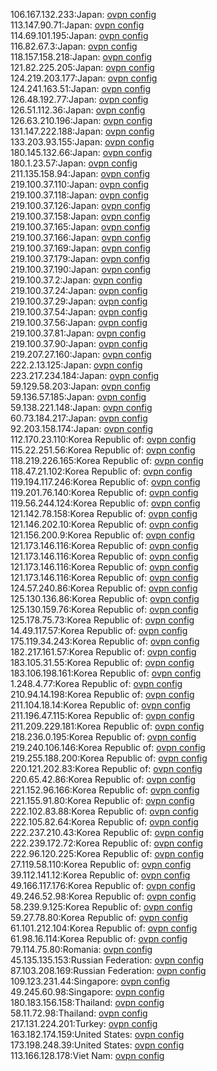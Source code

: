 106.167.132.233:Japan: [ovpn config](vpn/106_167_132_233.ovpn)  
113.147.90.71:Japan: [ovpn config](vpn/113_147_90_71.ovpn)  
114.69.101.195:Japan: [ovpn config](vpn/114_69_101_195.ovpn)  
116.82.67.3:Japan: [ovpn config](vpn/116_82_67_3.ovpn)  
118.157.158.218:Japan: [ovpn config](vpn/118_157_158_218.ovpn)  
121.82.225.205:Japan: [ovpn config](vpn/121_82_225_205.ovpn)  
124.219.203.177:Japan: [ovpn config](vpn/124_219_203_177.ovpn)  
124.241.163.51:Japan: [ovpn config](vpn/124_241_163_51.ovpn)  
126.48.192.77:Japan: [ovpn config](vpn/126_48_192_77.ovpn)  
126.51.112.36:Japan: [ovpn config](vpn/126_51_112_36.ovpn)  
126.63.210.196:Japan: [ovpn config](vpn/126_63_210_196.ovpn)  
131.147.222.188:Japan: [ovpn config](vpn/131_147_222_188.ovpn)  
133.203.93.155:Japan: [ovpn config](vpn/133_203_93_155.ovpn)  
180.145.132.66:Japan: [ovpn config](vpn/180_145_132_66.ovpn)  
180.1.23.57:Japan: [ovpn config](vpn/180_1_23_57.ovpn)  
211.135.158.94:Japan: [ovpn config](vpn/211_135_158_94.ovpn)  
219.100.37.110:Japan: [ovpn config](vpn/219_100_37_110.ovpn)  
219.100.37.118:Japan: [ovpn config](vpn/219_100_37_118.ovpn)  
219.100.37.126:Japan: [ovpn config](vpn/219_100_37_126.ovpn)  
219.100.37.158:Japan: [ovpn config](vpn/219_100_37_158.ovpn)  
219.100.37.165:Japan: [ovpn config](vpn/219_100_37_165.ovpn)  
219.100.37.166:Japan: [ovpn config](vpn/219_100_37_166.ovpn)  
219.100.37.169:Japan: [ovpn config](vpn/219_100_37_169.ovpn)  
219.100.37.179:Japan: [ovpn config](vpn/219_100_37_179.ovpn)  
219.100.37.190:Japan: [ovpn config](vpn/219_100_37_190.ovpn)  
219.100.37.2:Japan: [ovpn config](vpn/219_100_37_2.ovpn)  
219.100.37.24:Japan: [ovpn config](vpn/219_100_37_24.ovpn)  
219.100.37.29:Japan: [ovpn config](vpn/219_100_37_29.ovpn)  
219.100.37.54:Japan: [ovpn config](vpn/219_100_37_54.ovpn)  
219.100.37.56:Japan: [ovpn config](vpn/219_100_37_56.ovpn)  
219.100.37.81:Japan: [ovpn config](vpn/219_100_37_81.ovpn)  
219.100.37.90:Japan: [ovpn config](vpn/219_100_37_90.ovpn)  
219.207.27.160:Japan: [ovpn config](vpn/219_207_27_160.ovpn)  
222.2.13.125:Japan: [ovpn config](vpn/222_2_13_125.ovpn)  
223.217.234.184:Japan: [ovpn config](vpn/223_217_234_184.ovpn)  
59.129.58.203:Japan: [ovpn config](vpn/59_129_58_203.ovpn)  
59.136.57.185:Japan: [ovpn config](vpn/59_136_57_185.ovpn)  
59.138.221.148:Japan: [ovpn config](vpn/59_138_221_148.ovpn)  
60.73.184.217:Japan: [ovpn config](vpn/60_73_184_217.ovpn)  
92.203.158.174:Japan: [ovpn config](vpn/92_203_158_174.ovpn)  
112.170.23.110:Korea Republic of: [ovpn config](vpn/112_170_23_110.ovpn)  
115.22.251.56:Korea Republic of: [ovpn config](vpn/115_22_251_56.ovpn)  
118.219.226.165:Korea Republic of: [ovpn config](vpn/118_219_226_165.ovpn)  
118.47.21.102:Korea Republic of: [ovpn config](vpn/118_47_21_102.ovpn)  
119.194.117.246:Korea Republic of: [ovpn config](vpn/119_194_117_246.ovpn)  
119.201.76.140:Korea Republic of: [ovpn config](vpn/119_201_76_140.ovpn)  
119.56.244.124:Korea Republic of: [ovpn config](vpn/119_56_244_124.ovpn)  
121.142.78.158:Korea Republic of: [ovpn config](vpn/121_142_78_158.ovpn)  
121.146.202.10:Korea Republic of: [ovpn config](vpn/121_146_202_10.ovpn)  
121.156.200.9:Korea Republic of: [ovpn config](vpn/121_156_200_9.ovpn)  
121.173.146.116:Korea Republic of: [ovpn config](vpn/121_173_146_116.ovpn)  
121.173.146.116:Korea Republic of: [ovpn config](vpn/121_173_146_116.ovpn)  
121.173.146.116:Korea Republic of: [ovpn config](vpn/121_173_146_116.ovpn)  
121.173.146.116:Korea Republic of: [ovpn config](vpn/121_173_146_116.ovpn)  
124.57.240.86:Korea Republic of: [ovpn config](vpn/124_57_240_86.ovpn)  
125.130.136.86:Korea Republic of: [ovpn config](vpn/125_130_136_86.ovpn)  
125.130.159.76:Korea Republic of: [ovpn config](vpn/125_130_159_76.ovpn)  
125.178.75.73:Korea Republic of: [ovpn config](vpn/125_178_75_73.ovpn)  
14.49.117.57:Korea Republic of: [ovpn config](vpn/14_49_117_57.ovpn)  
175.119.34.243:Korea Republic of: [ovpn config](vpn/175_119_34_243.ovpn)  
182.217.161.57:Korea Republic of: [ovpn config](vpn/182_217_161_57.ovpn)  
183.105.31.55:Korea Republic of: [ovpn config](vpn/183_105_31_55.ovpn)  
183.106.198.161:Korea Republic of: [ovpn config](vpn/183_106_198_161.ovpn)  
1.248.4.77:Korea Republic of: [ovpn config](vpn/1_248_4_77.ovpn)  
210.94.14.198:Korea Republic of: [ovpn config](vpn/210_94_14_198.ovpn)  
211.104.18.14:Korea Republic of: [ovpn config](vpn/211_104_18_14.ovpn)  
211.196.47.115:Korea Republic of: [ovpn config](vpn/211_196_47_115.ovpn)  
211.209.229.181:Korea Republic of: [ovpn config](vpn/211_209_229_181.ovpn)  
218.236.0.195:Korea Republic of: [ovpn config](vpn/218_236_0_195.ovpn)  
219.240.106.146:Korea Republic of: [ovpn config](vpn/219_240_106_146.ovpn)  
219.255.188.200:Korea Republic of: [ovpn config](vpn/219_255_188_200.ovpn)  
220.121.202.83:Korea Republic of: [ovpn config](vpn/220_121_202_83.ovpn)  
220.65.42.86:Korea Republic of: [ovpn config](vpn/220_65_42_86.ovpn)  
221.152.96.166:Korea Republic of: [ovpn config](vpn/221_152_96_166.ovpn)  
221.155.91.80:Korea Republic of: [ovpn config](vpn/221_155_91_80.ovpn)  
222.102.83.88:Korea Republic of: [ovpn config](vpn/222_102_83_88.ovpn)  
222.105.82.64:Korea Republic of: [ovpn config](vpn/222_105_82_64.ovpn)  
222.237.210.43:Korea Republic of: [ovpn config](vpn/222_237_210_43.ovpn)  
222.239.172.72:Korea Republic of: [ovpn config](vpn/222_239_172_72.ovpn)  
222.96.120.225:Korea Republic of: [ovpn config](vpn/222_96_120_225.ovpn)  
27.119.58.110:Korea Republic of: [ovpn config](vpn/27_119_58_110.ovpn)  
39.112.141.12:Korea Republic of: [ovpn config](vpn/39_112_141_12.ovpn)  
49.166.117.176:Korea Republic of: [ovpn config](vpn/49_166_117_176.ovpn)  
49.246.52.98:Korea Republic of: [ovpn config](vpn/49_246_52_98.ovpn)  
58.239.9.125:Korea Republic of: [ovpn config](vpn/58_239_9_125.ovpn)  
59.27.78.80:Korea Republic of: [ovpn config](vpn/59_27_78_80.ovpn)  
61.101.212.104:Korea Republic of: [ovpn config](vpn/61_101_212_104.ovpn)  
61.98.16.114:Korea Republic of: [ovpn config](vpn/61_98_16_114.ovpn)  
79.114.75.80:Romania: [ovpn config](vpn/79_114_75_80.ovpn)  
45.135.135.153:Russian Federation: [ovpn config](vpn/45_135_135_153.ovpn)  
87.103.208.169:Russian Federation: [ovpn config](vpn/87_103_208_169.ovpn)  
109.123.231.44:Singapore: [ovpn config](vpn/109_123_231_44.ovpn)  
49.245.60.98:Singapore: [ovpn config](vpn/49_245_60_98.ovpn)  
180.183.156.158:Thailand: [ovpn config](vpn/180_183_156_158.ovpn)  
58.11.72.98:Thailand: [ovpn config](vpn/58_11_72_98.ovpn)  
217.131.224.201:Turkey: [ovpn config](vpn/217_131_224_201.ovpn)  
163.182.174.159:United States: [ovpn config](vpn/163_182_174_159.ovpn)  
173.198.248.39:United States: [ovpn config](vpn/173_198_248_39.ovpn)  
113.166.128.178:Viet Nam: [ovpn config](vpn/113_166_128_178.ovpn)  
